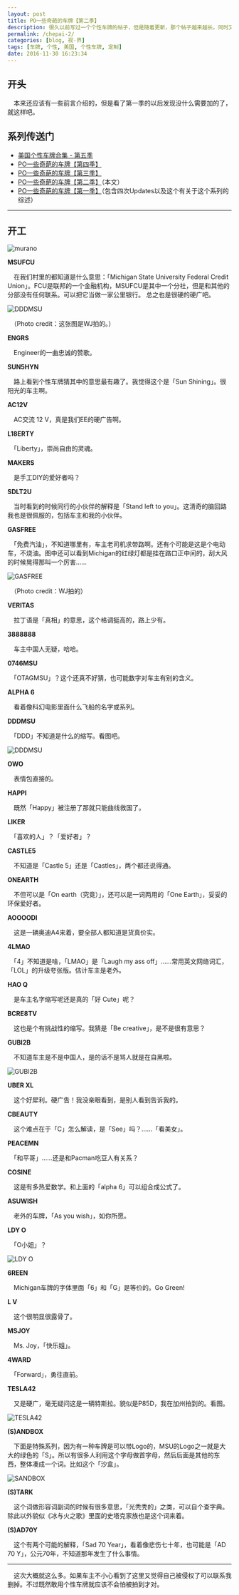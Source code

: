 ```yaml
---
layout: post
title: PO一些奇葩的车牌【第二季】
description: 很久以前写过一个个性车牌的帖子，但是随着更新，那个帖子越来越长。同时又攒了不少没发的，所以干脆建一个新的日志来发布了。这次还有很多图证明
permalink: /chepai-2/
categories: [blog, 视·界]
tags: [车牌, 个性, 美国, 个性车牌, 定制]
date: 2016-11-30 16:23:34
--- 
```


## 开头

　本来还应该有一些前言介绍的，但是看了第一季的以后发现没什么需要加的了，就这样吧。

## 系列传送门

-   [美国个性车牌合集 - 第五季](../chepai-5)
-   [PO一些奇葩的车牌【第四季】](../chepai-4)
-   [PO一些奇葩的车牌【第三季】](../chepai-3)
-   [PO一些奇葩的车牌【第二季】](../chepai-2)（本文）
-   [PO一些奇葩的车牌【第一季】](../chepai)（包含四次Updates以及这个有关于这个系列的综述）

---

## 开工

![murano]({{site.img-hosting}}/Pic4Post/chepai/chepai-murano.jpg "MURANO")

**MSUFCU**

　在我们村里的都知道是什么意思：「Michigan State University Federal Credit Union」。FCU是联邦的一个金融机构，MSUFCU是其中一个分社，但是和其他的分部没有任何联系。可以把它当做一家公里银行。 总之也是很硬的硬广吧。

![DDDMSU]({{site.img-hosting}}/Pic4Post/chepai/chepai-msufcu.jpg "MSUFCU")

　（Photo credit：这张图是WJ拍的。）

**ENGRS**

　Engineer的一曲忠诚的赞歌。

**SUN5HYN**

　路上看到个性车牌猜其中的意思最有趣了。我觉得这个是「Sun Shining」。很阳光的车主啊。

**AC12V**

　AC交流 12 V，真是我们EE的硬广告啊。

**L18ERTY**

　「Liberty」，崇尚自由的灵魂。

**MAKERS**

　是手工DIY的爱好者吗？

**SDLT2U**

　当时看到的时候同行的小伙伴的解释是「Stand left to you」。这清奇的脑回路我也是很佩服的，包括车主和我的小伙伴。

**GASFREE**

　「免费汽油」，不知道哪里有，车主老司机求带路啊。还有个可能是这是个电动车，不烧油。图中还可以看到Michigan的红绿灯都是挂在路口正中间的，刮大风的时候晃得那叫一个厉害……

![GASFREE]({{site.img-hosting}}/Pic4Post/chepai/chepai-gasfree.jpeg "GASFREE")

　（Photo credit：WJ拍的）

**VERITAS**

　拉丁语是「真相」的意思，这个格调挺高的，路上少有。

**3888888**

　车主中国人无疑，哈哈。

**0746MSU**

　「OTAGMSU」？这个还真不好猜，也可能数字对车主有别的含义。

**ALPHA 6**

　看着像科幻电影里面什么飞船的名字或系列。

**DDDMSU**

　「DDD」不知道是什么的缩写。看图吧。

![DDDMSU]({{site.img-hosting}}/Pic4Post/chepai/chepai-dddmsu.jpg "DDDMSU")

**OWO**

　表情包直接的。

**HAPPI**

　既然「Happy」被注册了那就只能曲线救国了。

**LIKER**

　「喜欢的人」？「爱好者」？

**CASTLE5**

　不知道是「Castle 5」还是「Castles」，两个都还说得通。

**ONEARTH**

　不但可以是「On earth（究竟）」，还可以是一词两用的「One Earth」，妥妥的环保爱好者。

**AOOOODI**

　这是一辆奥迪A4来着，要全部人都知道是货真价实。

**4LMAO**

　「4」不知道是啥，「LMAO」是「Laugh my ass off」……常用英文网络词汇，「LOL」的升级夸张版。估计车主是老外。

**HAO Q**

　是车主名字缩写呢还是真的「好 Cute」呢？

**BCRE8TV**

　这也是个有挑战性的缩写。我猜是「Be creative」，是不是很有意思？

**GUBI2B**

　不知道车主是不是中国人，是的话不是骂人就是在自黑啦。

![GUBI2B]({{site.img-hosting}}/Pic4Post/chepai/chepai-gubi2b.jpg "GUBI2B")

**UBER XL**

　这个好犀利。硬广告！我没亲眼看到，是别人看到告诉我的。

**CBEAUTY**

　这个难点在于「C」怎么解读，是「See」吗？……「看美女」。

**PEACEMN**

　「和平哥」……还是和Pacman吃豆人有关系？

**COSINE**

　这是有多热爱数学。和上面的「alpha 6」可以组合成公式了。

**ASUWISH**

　老外的车牌，「As you wish」，如你所愿。

**LDY O**

　「O小姐」？

![LDY O]({{site.img-hosting}}/Pic4Post/chepai/chepai-ldyo.jpg "LDY O")

**6REEN**

　Michigan车牌的字体里面「6」和「G」是等价的。Go Green!

**L V**

　这个很明显很露骨了。

**MSJOY**

　Ms. Joy，「快乐姐」。

**4WARD**

　「Forward」，勇往直前。

**TESLA42**

　又是硬广，毫无疑问这是一辆特斯拉。貌似是P85D，我在加州拍到的。看图。

![TESLA42]({{site.img-hosting}}/Pic4Post/chepai/chepai-tesla42.jpg "TESLA42")

**(S)ANDBOX**

　下面是特殊系列，因为有一种车牌是可以带Logo的，MSU的Logo之一就是大大的绿色的「S」。所以有很多人利用这个字母做首字母，然后后面是其他的东西，整体凑成一个词。比如这个「沙盒」。

![SANDBOX]({{site.img-hosting}}/Pic4Post/chepai/chepai-sandbox.jpg "SANDBOX")

**(S)TARK**

　这个词做形容词副词的时候有很多意思，「光秃秃的」之类，可以自个查字典。除此以外貌似《冰与火之歌》里面的史塔克家族也是这个词来着。

**(S)AD70Y**

　这个有两个可能的解释，「Sad 70 Year」，看着像悲伤七十年，也可能是「AD 70 Y」，公元70年，不知道那年发生了什么事情。

------

　这次大概就这么多。如果车主不小心看到了这里又觉得自己被侵权了可以联系我删掉。不过既然敢用个性车牌就应该不会怕被拍到才对。





